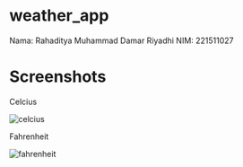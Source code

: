 # weather_app
Nama: Rahaditya Muhammad Damar Riyadhi
NIM: 221511027

# Screenshots
Celcius

![celcius](https://github.com/rahadityam/weather_app/assets/118250886/559e81f1-db2f-4a22-866a-0bcbed3a119f)


Fahrenheit

![fahrenheit](https://github.com/rahadityam/weather_app/assets/118250886/87138791-7edc-4d07-89f7-f0f0adc681a2)
